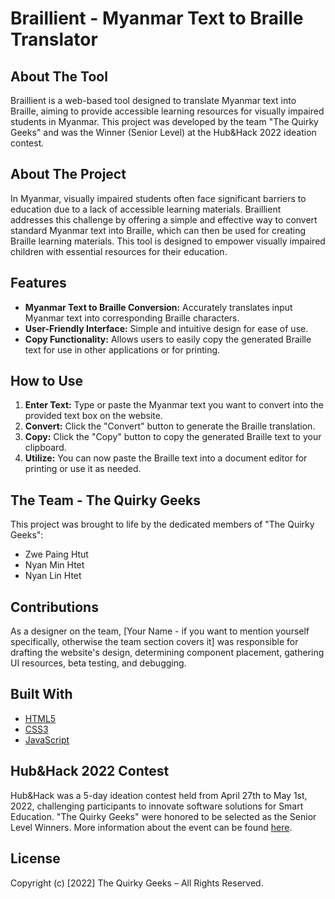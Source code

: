 # Braillient - Myanmar Text to Braille Translator

## About The Tool
Braillient is a web-based tool designed to translate Myanmar text into Braille, aiming to provide accessible learning resources for visually impaired students in Myanmar. This project was developed by the team "The Quirky Geeks" and was the Winner (Senior Level) at the Hub&Hack 2022 ideation contest.


## About The Project
In Myanmar, visually impaired students often face significant barriers to education due to a lack of accessible learning materials. Braillient addresses this challenge by offering a simple and effective way to convert standard Myanmar text into Braille, which can then be used for creating Braille learning materials. This tool is designed to empower visually impaired children with essential resources for their education.


## Features
* **Myanmar Text to Braille Conversion:** Accurately translates input Myanmar text into corresponding Braille characters.
* **User-Friendly Interface:** Simple and intuitive design for ease of use.
* **Copy Functionality:** Allows users to easily copy the generated Braille text for use in other applications or for printing.

## How to Use
1.  **Enter Text:** Type or paste the Myanmar text you want to convert into the provided text box on the website.
2.  **Convert:** Click the "Convert" button to generate the Braille translation.
3.  **Copy:** Click the "Copy" button to copy the generated Braille text to your clipboard.
4.  **Utilize:** You can now paste the Braille text into a document editor for printing or use it as needed.


## The Team - The Quirky Geeks
This project was brought to life by the dedicated members of "The Quirky Geeks":
* Zwe Paing Htut
* Nyan Min Htet
* Nyan Lin Htet


## Contributions
As a designer on the team, [Your Name - if you want to mention yourself specifically, otherwise the team section covers it] was responsible for drafting the website's design, determining component placement, gathering UI resources, beta testing, and debugging.

## Built With
* [HTML5](https://developer.mozilla.org/en-US/docs/Web/Guide/HTML/HTML5)
* [CSS3](https://developer.mozilla.org/en-US/docs/Web/CSS)
* [JavaScript](https://developer.mozilla.org/en-US/docs/Web/JavaScript)

## Hub&Hack 2022 Contest
Hub&Hack was a 5-day ideation contest held from April 27th to May 1st, 2022, challenging participants to innovate software solutions for Smart Education. "The Quirky Geeks" were honored to be selected as the Senior Level Winners. More information about the event can be found [here](https://thatepanhub.org/news/hub-and-hack-press-release-2022/).


## License

Copyright (c) [2022] The Quirky Geeks – All Rights Reserved.
